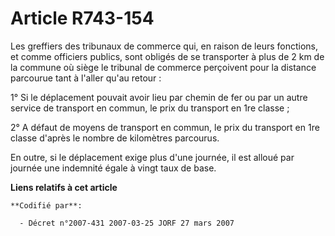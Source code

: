 # Article R743-154

Les greffiers des tribunaux de commerce qui, en raison de leurs fonctions, et comme officiers publics, sont obligés de se
transporter à plus de 2 km de la commune où siège le tribunal de commerce perçoivent pour la distance parcourue tant à
l'aller qu'au retour :

1° Si le déplacement pouvait avoir lieu par chemin de fer ou par un autre service de transport en commun, le prix du
transport en 1re classe ;

2° A défaut de moyens de transport en commun, le prix du transport en 1re classe d'après le nombre de kilomètres parcourus.

En outre, si le déplacement exige plus d'une journée, il est alloué par journée une indemnité égale à vingt taux de base.

**Liens relatifs à cet article**

	**Codifié par**:

	  - Décret n°2007-431 2007-03-25 JORF 27 mars 2007
